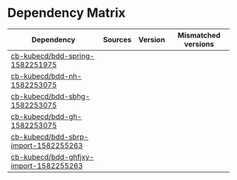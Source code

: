 # Dependency Matrix

Dependency | Sources | Version | Mismatched versions
---------- | ------- | ------- | -------------------
[cb-kubecd/bdd-spring-1582251975](https://github.com/cb-kubecd/bdd-spring-1582251975.git) |  | []() | 
[cb-kubecd/bdd-nh-1582253075](https://github.com/cb-kubecd/bdd-nh-1582253075.git) |  | []() | 
[cb-kubecd/bdd-sbhg-1582253075](https://github.com/cb-kubecd/bdd-sbhg-1582253075.git) |  | []() | 
[cb-kubecd/bdd-gh-1582253075](https://github.com/cb-kubecd/bdd-gh-1582253075.git) |  | []() | 
[cb-kubecd/bdd-sbrp-import-1582255263](https://github.com/cb-kubecd/bdd-sbrp-import-1582255263.git) |  | []() | 
[cb-kubecd/bdd-ghfjxy-import-1582255263](https://github.com/cb-kubecd/bdd-ghfjxy-import-1582255263.git) |  | []() | 
